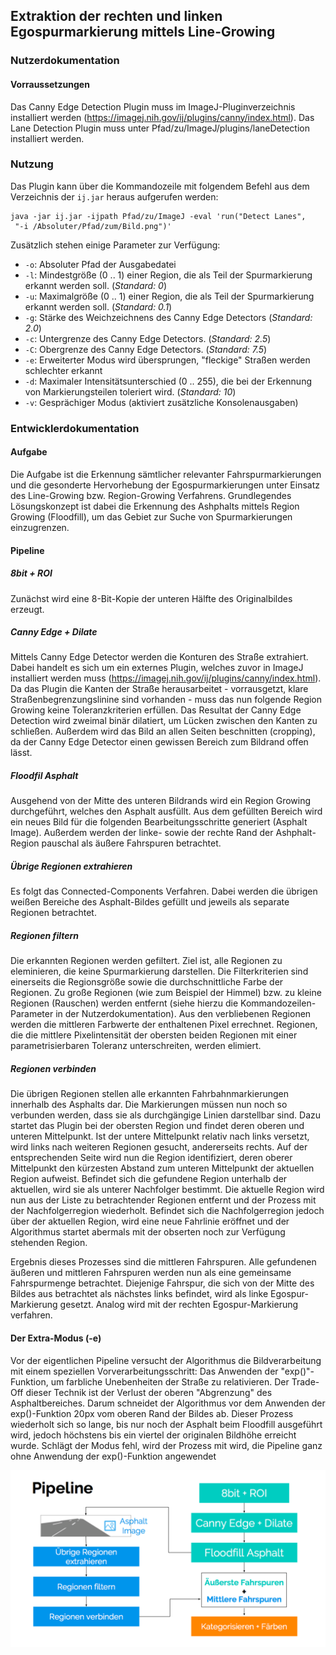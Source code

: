 ## Extraktion der rechten und linken Egospurmarkierung mittels Line-Growing

### Nutzerdokumentation

#### Vorraussetzungen
Das Canny Edge Detection Plugin muss im ImageJ-Pluginverzeichnis installiert werden (https://imagej.nih.gov/ij/plugins/canny/index.html).
Das Lane Detection Plugin muss unter Pfad/zu/ImageJ/plugins/laneDetection installiert werden.

### Nutzung
Das Plugin kann über die Kommandozeile mit folgendem Befehl aus dem Verzeichnis der `ij.jar` heraus aufgerufen werden:

	java -jar ij.jar -ijpath Pfad/zu/ImageJ -eval 'run("Detect Lanes",
	 "-i /Absoluter/Pfad/zum/Bild.png")'

Zusätzlich stehen einige Parameter zur Verfügung:
- `-o`: Absoluter Pfad der Ausgabedatei
- `-l`: Mindestgröße (0 .. 1) einer Region, die als Teil der Spurmarkierung erkannt werden soll. (*Standard: 0*)
- `-u`: Maximalgröße (0 .. 1) einer Region, die als Teil der Spurmarkierung erkannt werden soll. (*Standard: 0.1*)
- `-g`: Stärke des Weichzeichnens des Canny Edge Detectors (*Standard: 2.0*)
- `-c`: Untergrenze des Canny Edge Detectors. (*Standard: 2.5*)
- `-C`: Obergrenze des Canny Edge Detectors. (*Standard: 7.5*)
- `-e`: Erweiterter Modus wird übersprungen, "fleckige" Straßen werden schlechter erkannt
- `-d`: Maximaler Intensitätsunterschied (0 .. 255), die bei der Erkennung von Markierungsteilen toleriert wird. (*Standard: 10*)
- `-v`: Gesprächiger Modus (aktiviert zusätzliche Konsolenausgaben)

### Entwicklerdokumentation

#### Aufgabe
Die Aufgabe ist die Erkennung sämtlicher relevanter Fahrspurmarkierungen und die gesonderte Hervorhebung der Egospurmarkierungen unter Einsatz des Line-Growing bzw. Region-Growing Verfahrens. Grundlegendes Lösungskonzept ist dabei die Erkennung des Ashphalts mittels Region Growing (Floodfill), um das Gebiet zur Suche von Spurmarkierungen einzugrenzen.

#### Pipeline

##### 8bit + ROI
Zunächst wird eine 8-Bit-Kopie der unteren Hälfte des Originalbildes erzeugt.

##### Canny Edge + Dilate
Mittels Canny Edge Detector werden die Konturen des Straße extrahiert. Dabei handelt es sich um ein externes Plugin, welches zuvor in ImageJ installiert werden muss (https://imagej.nih.gov/ij/plugins/canny/index.html). Da das Plugin die Kanten der Straße herausarbeitet - vorrausgetzt, klare Straßenbegrenzungslinine sind vorhanden - muss das nun folgende Region Growing keine Toleranzkriterien erfüllen. Das Resultat der Canny Edge Detection wird zweimal binär dilatiert, um Lücken zwischen den Kanten zu schließen. Außerdem wird das Bild an allen Seiten beschnitten (cropping), da der Canny Edge Detector einen gewissen Bereich zum Bildrand offen lässt.

##### Floodfil Asphalt
Ausgehend von der Mitte des unteren Bildrands wird ein Region Growing durchgeführt, welches den Asphalt ausfüllt. Aus dem gefüllten Bereich wird ein neues Bild für die folgenden Bearbeitungsschritte generiert (Asphalt Image). Außerdem werden der linke- sowie der rechte Rand der Ashphalt-Region pauschal als äußere Fahrspuren betrachtet.

##### Übrige Regionen extrahieren
Es folgt das Connected-Components Verfahren. Dabei werden die übrigen weißen Bereiche des Asphalt-Bildes gefüllt und jeweils als separate Regionen betrachtet.

##### Regionen filtern
Die erkannten Regionen werden gefiltert. Ziel ist, alle Regionen zu eleminieren, die keine Spurmarkierung darstellen. Die Filterkriterien sind einerseits die Regionsgröße sowie die durchschnittliche Farbe der Regionen. Zu große Regionen (wie zum Beispiel der Himmel) bzw. zu kleine Regionen (Rauschen) werden entfernt (siehe hierzu die Kommandozeilen-Parameter in der Nutzerdokumentation). Aus den verbliebenen Regionen werden die mittleren Farbwerte der enthaltenen Pixel errechnet. Regionen, die die mittlere Pixelintensität der obersten beiden Regionen mit einer parametrisierbaren Toleranz unterschreiten, werden elimiert.

##### Regionen verbinden
Die übrigen Regionen stellen alle erkannten Fahrbahnmarkierungen innerhalb des Asphalts dar. Die Markierungen müssen nun noch so verbunden werden, dass sie als durchgängige Linien darstellbar sind. Dazu startet das Plugin bei der obersten Region und findet deren oberen und unteren Mittelpunkt. Ist der untere Mittelpunkt relativ nach links versetzt, wird links nach weiteren Regionen gesucht, andererseits rechts. Auf der entsprechenden Seite wird nun die Region identifiziert, deren oberer Mittelpunkt den kürzesten Abstand zum unteren Mittelpunkt der aktuellen Region aufweist. Befindet sich die gefundene Region unterhalb der aktuellen, wird sie als unterer Nachfolger bestimmt. Die aktuelle Region wird nun aus der Liste zu betrachtender Regionen entfernt und der Prozess mit der Nachfolgerregion wiederholt. Befindet sich die Nachfolgerregion jedoch über der aktuellen Region, wird eine neue Fahrlinie eröffnet und der Algorithmus startet abermals mit der obserten noch zur Verfügung stehenden Region.

Ergebnis dieses Prozesses sind die mittleren Fahrspuren. Alle gefundenen äußeren und mittleren Fahrspuren werden nun als eine gemeinsame Fahrspurmenge betrachtet. Diejenige Fahrspur, die sich von der Mitte des Bildes aus betrachtet als nächstes links befindet, wird als linke Egospur-Markierung gesetzt. Analog wird mit der rechten Egospur-Markierung verfahren.

#### Der Extra-Modus (-e)
Vor der eigentlichen Pipeline versucht der Algorithmus die Bildverarbeitung mit einem speziellen Vorverarbeitungsschritt: Das Anwenden der "exp()"-Funktion, um farbliche Unebenheiten der Straße zu relativieren. Der Trade-Off dieser Technik ist der Verlust der oberen "Abgrenzung" des Asphaltbereiches. Darum schneidet der Algorithmus vor dem Anwenden der exp()-Funktion 20px vom oberen Rand der Bildes ab. Dieser Prozess wiederholt sich so lange, bis nur noch der Asphalt beim Floodfill ausgeführt wird, jedoch höchstens bis ein viertel der originalen Bildhöhe erreicht wurde. Schlägt der Modus fehl, wird der Prozess mit wird, die Pipeline ganz ohne Anwendung der exp()-Funktion angewendet

![](Pipeline.png "Ablaufübersicht")
